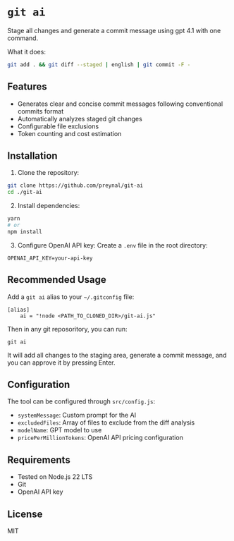 # `git ai`

Stage all changes and generate a commit message using gpt 4.1 with one command.

What it does:
```bash
git add . && git diff --staged | english | git commit -F -
```

## Features

- Generates clear and concise commit messages following conventional commits format
- Automatically analyzes staged git changes
- Configurable file exclusions
- Token counting and cost estimation

## Installation

1. Clone the repository:
```bash
git clone https://github.com/preynal/git-ai
cd ./git-ai
```

2. Install dependencies:
```bash
yarn
# or
npm install
```

3. Configure OpenAI API key:
Create a `.env` file in the root directory:
```
OPENAI_API_KEY=your-api-key
```

## Recommended Usage

Add a `git ai` alias to your `~/.gitconfig` file:

``` file=.gitconfig
[alias]
	ai = "!node <PATH_TO_CLONED_DIR>/git-ai.js"
```

Then in any git reposoritory, you can run:
```
git ai
```

It will add all changes to the staging area, generate a commit message, and you can approve it by pressing Enter.

## Configuration

The tool can be configured through `src/config.js`:

- `systemMessage`: Custom prompt for the AI
- `excludedFiles`: Array of files to exclude from the diff analysis
- `modelName`: GPT model to use
- `pricePerMillionTokens`: OpenAI API pricing configuration

## Requirements

- Tested on Node.js 22 LTS
- Git
- OpenAI API key

## License

MIT
